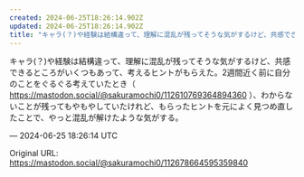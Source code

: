 ```yaml
---
created: 2024-06-25T18:26:14.902Z
updated: 2024-06-25T18:26:14.902Z
title: "キャラ(？)や経験は結構違って、理解に混乱が残ってそうな気がするけど、共感できる[...]"
---
```


<p>キャラ(？)や経験は結構違って、理解に混乱が残ってそうな気がするけど、共感できるところがいくつもあって、考えるヒントがもらえた。2週間近く前に自分のことをぐるぐる考えていたとき（ <a href="https://mastodon.social/@sakuramochi0/112610769364894360" target="_blank" rel="nofollow noopener" translate="no"><span class="invisible">https://</span><span class="ellipsis">mastodon.social/@sakuramochi0/</span><span class="invisible">112610769364894360</span></a> ）、わからないことが残ってもやもやしていたけれど、もらったヒントを元によく見つめ直したことで、やっと混乱が解けたような気がする。</p>

&mdash; 2024-06-25 18:26:14 UTC

Original URL: https://mastodon.social/@sakuramochi0/112678664595359840
